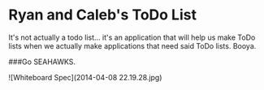 Ryan and Caleb's ToDo List
==========================

It's not actually a todo list... it's an application that will help us make ToDo lists when we actually make applications that need said ToDo lists. Booya.

###Go SEAHAWKS.

![Whiteboard Spec](2014-04-08 22.19.28.jpg)